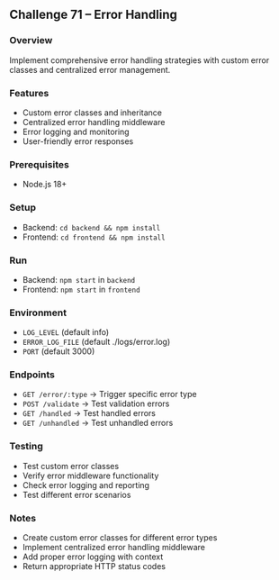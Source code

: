 ## Challenge 71 – Error Handling

### Overview
Implement comprehensive error handling strategies with custom error classes and centralized error management.

### Features
- Custom error classes and inheritance
- Centralized error handling middleware
- Error logging and monitoring
- User-friendly error responses

### Prerequisites
- Node.js 18+

### Setup
- Backend: `cd backend && npm install`
- Frontend: `cd frontend && npm install`

### Run
- Backend: `npm start` in `backend`
- Frontend: `npm start` in `frontend`

### Environment
- `LOG_LEVEL` (default info)
- `ERROR_LOG_FILE` (default ./logs/error.log)
- `PORT` (default 3000)

### Endpoints
- `GET /error/:type` → Trigger specific error type
- `POST /validate` → Test validation errors
- `GET /handled` → Test handled errors
- `GET /unhandled` → Test unhandled errors

### Testing
- Test custom error classes
- Verify error middleware functionality
- Check error logging and reporting
- Test different error scenarios

### Notes
- Create custom error classes for different error types
- Implement centralized error handling middleware
- Add proper error logging with context
- Return appropriate HTTP status codes